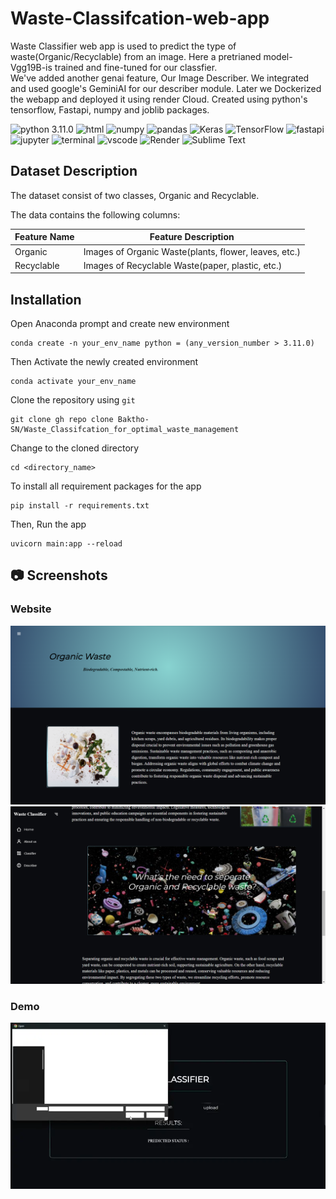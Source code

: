 # Waste-Classifcation-web-app
Waste Classifier web app is used to predict the type of waste(Organic/Recyclable) from an image. 
Here a pretrianed model-Vgg19B-is trained and fine-tuned for our classfier.</br> We've added another genai feature, Our Image Describer.
We integrated and used google's GeminiAI for our describer module. Later we Dockerized the webapp and deployed it using render Cloud.
Created using python's tensorflow, Fastapi, numpy and joblib packages.

![python 3.11.0](https://img.shields.io/badge/Python-blue.svg)
![html](https://img.shields.io/badge/HTML5-E34F26?logo=html5&logoColor=white)
![numpy](https://img.shields.io/badge/Numpy-777BB4?logo=numpy&logoColor=white)
![pandas](https://img.shields.io/badge/Pandas-2C2D72?logo=pandas&logoColor=white)
![Keras](https://img.shields.io/badge/Keras-%23D00000.svg?logo=Keras&logoColor=white)
![TensorFlow](https://img.shields.io/badge/TensorFlow-%23FF6F00.svg?logo=TensorFlow&logoColor=white)
![fastapi](https://img.shields.io/badge/Fastapi-109989?logo=FASTAPI&logoColor=white)
![jupyter](https://img.shields.io/badge/Jupyter-F37626.svg?logo=Jupyter&logoColor=white)
![terminal](https://img.shields.io/badge/Windows%20Terminal-4D4D4D?logo=windows%20terminal&logoColor=white)
![vscode](https://img.shields.io/badge/Visual_Studio_Code-0078D4?logo=visual%20studio%20code&logoColor=white)
![Render](https://img.shields.io/badge/Render-%46E3B7.svg?logo=render&logoColor=white)
![Sublime Text](https://img.shields.io/badge/sublime_text-%23575757.svg?logo=sublime-text&logoColor=important)

## Dataset Description

The dataset consist of two classes, Organic and Recyclable.

The data contains the following columns:

| Feature Name               | Feature Description                                                                                 |
| -------------------------- | --------------------------------------------------------------------------------------------------- |
| Organic                    | Images of Organic Waste(plants, flower, leaves, etc.)                                               |
| Recyclable                 | Images of Recyclable Waste(paper, plastic, etc.)                                                    |


## Installation

Open Anaconda prompt and create new environment

```
conda create -n your_env_name python = (any_version_number > 3.11.0)
```

Then Activate the newly created environment

```
conda activate your_env_name
```

Clone the repository using `git`

```
git clone gh repo clone Baktho-SN/Waste_Classifcation_for_optimal_waste_management
```

Change to the cloned directory

```
cd <directory_name>
```

To install all requirement packages for the app

```
pip install -r requirements.txt
```

Then, Run the app

```
uvicorn main:app --reload
```

## 📷 Screenshots

### Website

![app interface](markdown/Homepage1.png)
![app interface](markdown/Homepage2.png)

### Demo

![Demo.GIF](markdown/DEMO.webp)
